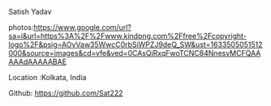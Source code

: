 Satish Yadav

photos:https://www.google.com/url?sa=i&url=https%3A%2F%2Fwww.kindpng.com%2Ffree%2Fcopyright-logo%2F&psig=AOvVaw35WwcC0rbSiWPZJ9deQ_SW&ust=1633505051512000&source=images&cd=vfe&ved=0CAsQjRxqFwoTCNC84NnesvMCFQAAAAAdAAAAABAE

Location :Kolkata, India 

Github: https://github.com/Sat222
